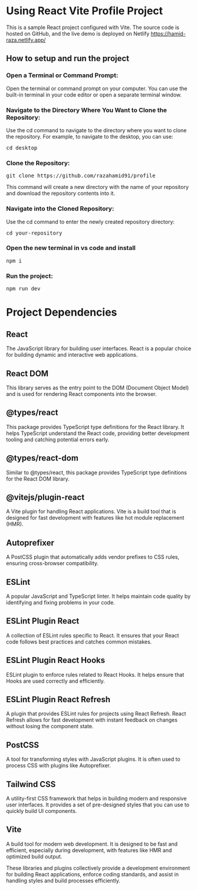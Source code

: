 # Using React Vite  Profile Project

This is a sample React project configured with Vite. The source code is hosted on GitHub, and the live demo is deployed on Netlify  https://hamid-raza.netlify.app/

## How to setup and run the project

### Open a Terminal or Command Prompt:
Open the terminal or command prompt on your computer. You can use the built-in terminal in your code editor or open a separate terminal window.

### Navigate to the Directory Where You Want to Clone the Repository:

Use the cd command to navigate to the directory where you want to clone the repository. For example, to navigate to the desktop, you can use:
<pre>cd desktop</pre>

### Clone the Repository:
<pre>git clone https://github.com/razahamid91/profile</pre>
This command will create a new directory with the name of your repository and download the repository contents into it.

### Navigate into the Cloned Repository:
Use the cd command to enter the newly created repository directory:
<pre>cd your-repository </pre>

### Open the new terminal in vs code and install
<pre>npm i</pre>

### Run the project:
<pre>npm run dev</pre>


# Project Dependencies

## React
The JavaScript library for building user interfaces. React is a popular choice for building dynamic and interactive web applications.

## React DOM
This library serves as the entry point to the DOM (Document Object Model) and is used for rendering React components into the browser.

## @types/react
This package provides TypeScript type definitions for the React library. It helps TypeScript understand the React code, providing better development tooling and catching potential errors early.

## @types/react-dom
Similar to @types/react, this package provides TypeScript type definitions for the React DOM library.

## @vitejs/plugin-react
A Vite plugin for handling React applications. Vite is a build tool that is designed for fast development with features like hot module replacement (HMR).

## Autoprefixer
A PostCSS plugin that automatically adds vendor prefixes to CSS rules, ensuring cross-browser compatibility.

## ESLint
A popular JavaScript and TypeScript linter. It helps maintain code quality by identifying and fixing problems in your code.

## ESLint Plugin React
A collection of ESLint rules specific to React. It ensures that your React code follows best practices and catches common mistakes.

## ESLint Plugin React Hooks
ESLint plugin to enforce rules related to React Hooks. It helps ensure that Hooks are used correctly and efficiently.

## ESLint Plugin React Refresh
A plugin that provides ESLint rules for projects using React Refresh. React Refresh allows for fast development with instant feedback on changes without losing the component state.

## PostCSS
A tool for transforming styles with JavaScript plugins. It is often used to process CSS with plugins like Autoprefixer.

## Tailwind CSS
A utility-first CSS framework that helps in building modern and responsive user interfaces. It provides a set of pre-designed styles that you can use to quickly build UI components.

## Vite
A build tool for modern web development. It is designed to be fast and efficient, especially during development, with features like HMR and optimized build output.

These libraries and plugins collectively provide a development environment for building React applications, enforce coding standards, and assist in handling styles and build processes efficiently.
